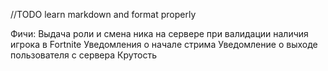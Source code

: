 //TODO learn markdown and format properly

Фичи:
Выдача роли и смена ника на сервере при валидации наличия игрока в Fortnite
Уведомления о начале стрима
Уведомление о выходе пользователя с сервера
Крутость
